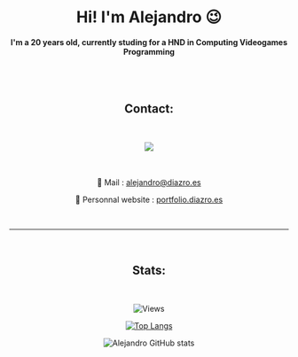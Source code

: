 <h1 align="center">Hi! I'm Alejandro 😉</h1>
<h4 align="center">I'm a 20 years old, currently studing for a HND in Computing Videogames Programming</h4>

<br><br><h2 align="center">Contact:</h2><br>

<div align="center">
<a href="https://github.com/Sr-Ale"><img src="https://img.shields.io/badge/-Github-f0f6fc?style=for-the-badge&logo=github&logoColor=fff&labelColor=282828"></a>

<br><br>
📧 Mail : alejandro@diazro.es

🔗 Personnal website : [portfolio.diazro.es](https://portfolio.diazro.es)

</div><br>

<hr>

<br><h2 align="center">Stats:</h2><br>

<div align="center">

![Views](https://komarev.com/ghpvc/?username=Sr-Ale&label=Profile+visitors:)

[![Top Langs](https://github-readme-stats.vercel.app/api/top-langs/?username=Sr-Ale&layout=compact&theme=dark)](https://github.com/jrmydix)

![Alejandro GitHub stats](https://github-readme-stats.vercel.app/api?username=Sr-Ale&count_private=true&show_icons=true&theme=dark&hide=issues)

</div><br>

